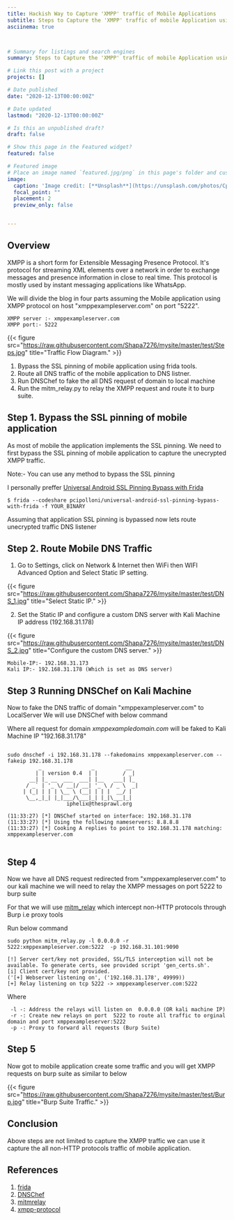 ```yaml
---
title: Hackish Way to Capture 'XMPP' traffic of Mobile Applications
subtitle: Steps to Capture the 'XMPP' traffic of mobile Application using [frida](https://frida.re/),[DNSChef](https://github.com/iphelix/dnschef) and [mitmrelay](https://github.com/jrmdev/mitm_relay)
asciinema: true



# Summary for listings and search engines
summary: Steps to Capture the 'XMPP' traffic of mobile Application using [frida],[DNSChef] and [mitmrelay]

# Link this post with a project
projects: []

# Date published
date: "2020-12-13T00:00:00Z"

# Date updated
lastmod: "2020-12-13T00:00:00Z"

# Is this an unpublished draft?
draft: false

# Show this page in the Featured widget?
featured: false

# Featured image
# Place an image named `featured.jpg/png` in this page's folder and customize its options here.
image:
  caption: 'Image credit: [**Unsplash**](https://unsplash.com/photos/CpkOjOcXdUY)'
  focal_point: ""
  placement: 2
  preview_only: false


---
```


## Overview

XMPP is a short form for Extensible Messaging Presence Protocol. It's protocol for streaming XML elements over a network in order to exchange messages and presence information in close to real time. This protocol is mostly used by instant messaging applications like WhatsApp.

We will divide the blog in four parts assuming the Mobile application using XMPP protocol on host "xmppexampleserver.com" on port "5222".

```
XMPP server :- xmppexampleserver.com
XMPP port:- 5222

```
{{< figure src="https://raw.githubusercontent.com/Shapa7276/mysite/master/test/Steps.jpg" title="Traffic Flow Diagram." >}}

1. Bypass the SSL pinning of mobile application using frida tools.
2. Route all DNS traffic of the mobile application to  DNS listner.
3. Run DNSChef to fake the all DNS request of domain to local machine
4. Run the mitm_relay.py to relay the XMPP request and route it to burp suite. 


## Step 1. Bypass the SSL pinning of mobile application

As most of mobile the application implements the SSL pinning. We need to first bypass the SSL pinning of mobile application to capture the unecrypted XMPP traffic.   

 Note:-  You can use any method to bypass the SSL pinning

I personally preffer [Universal Android SSL Pinning Bypass with Frida](https://codeshare.frida.re/@pcipolloni/universal-android-ssl-pinning-bypass-with-frida/)

```
$ frida --codeshare pcipolloni/universal-android-ssl-pinning-bypass-with-frida -f YOUR_BINARY

```
Assuming that application SSL pinning is bypassed now lets route unecrypted traffic DNS listener 


## Step 2. Route Mobile DNS Traffic 

 1. Go to Settings, click on Network & Internet then WiFi then WIFI Advanced Option and Select Static IP setting.

 {{< figure src="https://raw.githubusercontent.com/Shapa7276/mysite/master/test/DNS_1.jpg" title="Select Static IP." >}}

 2. Set the Static IP and configure a custom DNS server with Kali Machine IP address (192.168.31.178) 

{{< figure src="https://raw.githubusercontent.com/Shapa7276/mysite/master/test/DNS_2.jpg" title="Configure the custom DNS server." >}}

 ```
 Mobile-IP:- 192.168.31.173
 Kali IP:- 192.168.31.178 (Which is set as DNS server)

 ```

## Step 3  Running DNSChef on Kali Machine

Now to fake the DNS traffic of domain "xmppexampleserver.com" to LocalServer We will use DNSChef with below command

Where all request for domain *xmppexampledomain.com* will be faked to Kali Machine IP "192.168.31.178"


```

sudo dnschef -i 192.168.31.178 --fakedomains xmppexampleserver.com --fakeip 192.168.31.178 
          _                _          __  
         | | version 0.4  | |        / _| 
       __| |_ __  ___  ___| |__   ___| |_ 
      / _` | '_ \/ __|/ __| '_ \ / _ \  _|
     | (_| | | | \__ \ (__| | | |  __/ |  
      \__,_|_| |_|___/\___|_| |_|\___|_|  
                   iphelix@thesprawl.org  

(11:33:27) [*] DNSChef started on interface: 192.168.31.178
(11:33:27) [*] Using the following nameservers: 8.8.8.8
(11:33:27) [*] Cooking A replies to point to 192.168.31.178 matching: xmppexampleserver.com


```



## Step 4  

Now we have all DNS request redirected  from "xmppexampleserver.com" to our kali machine  we will need to relay the XMPP messages on port 5222 to burp suite

For that we will use [mitm_relay](https://github.com/jrmdev/mitm_relay) which intercept non-HTTP protocols through Burp i.e proxy tools


Run below command  


```
sudo python mitm_relay.py -l 0.0.0.0 -r 5222:xmppexampleserver.com:5222  -p 192.168.31.101:9090 

[!] Server cert/key not provided, SSL/TLS interception will not be available. To generate certs, see provided script 'gen_certs.sh'.
[i] Client cert/key not provided.
('[+] Webserver listening on', ('192.168.31.178', 49999))
[+] Relay listening on tcp 5222 -> xmppexampleserver.com:5222

```
 
Where 

```
 -l -: Address the relays will listen on  0.0.0.0 (OR kali machine IP)
 -r -: Create new relays on port  5222 to route all traffic to orginal domain and port xmppexampleserver:5222
 -p -: Proxy to forward all requests (Burp Suite)

```

 ## Step 5

Now got to mobile application create some traffic and you will get XMPP requests on burp suite as similar to below

{{< figure src="https://raw.githubusercontent.com/Shapa7276/mysite/master/test/Burp.jpg" title="Burp Suite Traffic." >}}

## Conclusion
Above steps are not limited to capture the XMPP traffic we can use it capture the all non-HTTP protocols traffic of mobile application. 


## References 
1. [frida](https://frida.re/)
2. [DNSChef](https://github.com/iphelix/dnschef)
3. [mitmrelay](https://github.com/jrmdev/mitm_relay)
4. [xmpp-protocol](https://www.geeksforgeeks.org/xmpp-protocol/)




